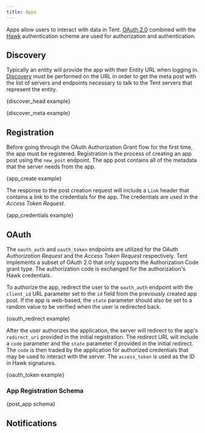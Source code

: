 ```yaml
---
title: Apps
---
```


Apps allow users to interact with data in Tent. [OAuth
2.0](https://tools.ietf.org/html/rfc6749) combined with the
[Hawk](https://github.com/hueniverse/hawk) authentication scheme are used for
authorization and authentication.

## Discovery

Typically an entity will provide the app with their Entity URL when logging in.
[Discovery](/docs/servers-entities#discovery) must be performed on the URL in
order to get the meta post with the list of servers and endpoints necessary to
talk to the Tent servers that represent the entity.

{discover_head example}

{discover_meta example}

## Registration

Before going through the OAuth Authorization Grant flow for the first time, the
app must be registered. Registration is the process of creating an app post
using the `new_post` endpoint. The app post contains all of the metadata that
the server needs from the app.

{app_create example}

The response to the post creation request will include a `Link` header that
contains a link to the credentials for the app. The credentials are used in the
*Access Token Request*.

{app_credentials example}

## OAuth

The `oauth_auth` and `oauth_token` endpoints are utilized for the OAuth
*Authorization Request* and the *Access Token Request* respectively. Tent
implements a subset of OAuth 2.0 that only supports the Authorization Code grant
type. The authorization code is exchanged for the authorization's Hawk
credentials.

To authorize the app, redirect the user to the `oauth_auth` endpoint with the
`client_id` URL parameter set to the `id` field from the previously created app
post. If the app is web-based, the `state` parameter should also be set to
a random value to be verified when the user is redirected back.

{oauth_redirect example}

After the user authorizes the application, the server will redirect to the app's
`redirect_uri` provided in the initial registration. The redirect URL will
include a `code` parameter and the `state` parameter if provided in the initial
redirect. The `code` is then traded by the application for authorized
credentials that may be used to interact with the server. The `access_token` is
used as the ID in Hawk signatures.

{oauth_token example}

### App Registration Schema

{post_app schema}

## Notifications
